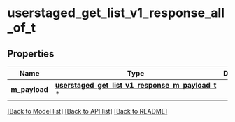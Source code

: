 # userstaged_get_list_v1_response_all_of_t

## Properties
Name | Type | Description | Notes
------------ | ------------- | ------------- | -------------
**m_payload** | [**userstaged_get_list_v1_response_m_payload_t**](userstaged_get_list_v1_response_m_payload.md) \* |  | 

[[Back to Model list]](../README.md#documentation-for-models) [[Back to API list]](../README.md#documentation-for-api-endpoints) [[Back to README]](../README.md)


